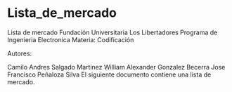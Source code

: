 # Lista_de_mercado

Lista de mercado
Fundación Universitaria Los Libertadores 
Programa de Ingenieria Electronica 
Materia: Codificación

Autores:

Camilo Andres Salgado Martinez
William Alexander Gonzalez Becerra
Jose Francisco Peñaloza Silva
El siguiente documento contiene una lista de mercado.
